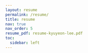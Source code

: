 ```yaml
---
layout: resume
permalink: /resume/
title: resume
nav: true
nav_order: 5
resume_pdf: resume-kyuyeon-lee.pdf
toc:
  sidebar: left
---
```

